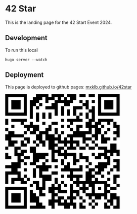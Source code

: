 # 42 Star

This is the landing page for the 42 Start Event 2024.

## Development

To run this local

    hugo server --watch

## Deployment

This page is deployed to github pages: [mxklb.github.io/42star](https://mxklb.github.io/42star)

![qr code image](static/img/qrcode.png)